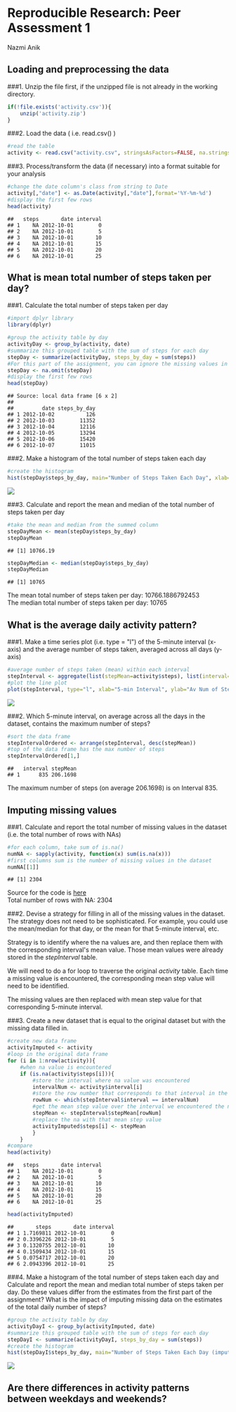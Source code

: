 # Reproducible Research: Peer Assessment 1
Nazmi Anik  


## Loading and preprocessing the data  

###1. Unzip the file first, if the unzipped file is not already in the working directory.  

```r
if(!file.exists('activity.csv')){
    unzip('activity.zip')
}
```

###2. Load the data ( i.e. read.csv() )  

```r
#read the table
activity <- read.csv("activity.csv", stringsAsFactors=FALSE, na.strings="NA")
```

###3. Process/transform the data (if necessary) into a format suitable for your analysis  

```r
#change the date column's class from string to Date
activity[,"date"] <- as.Date(activity[,"date"],format='%Y-%m-%d')
#display the first few rows
head(activity)
```

```
##   steps       date interval
## 1    NA 2012-10-01        0
## 2    NA 2012-10-01        5
## 3    NA 2012-10-01       10
## 4    NA 2012-10-01       15
## 5    NA 2012-10-01       20
## 6    NA 2012-10-01       25
```

## What is mean total number of steps taken per day?  

###1. Calculate the total number of steps taken per day  

```r
#import dplyr library
library(dplyr)
```

```r
#group the activity table by day
activityDay <- group_by(activity, date)
#summarize this grouped table with the sum of steps for each day
stepDay <- summarize(activityDay, steps_by_day = sum(steps))
#For this part of the assignment, you can ignore the missing values in the dataset.
stepDay <- na.omit(stepDay)
#display the first few rows
head(stepDay)
```

```
## Source: local data frame [6 x 2]
## 
##         date steps_by_day
## 1 2012-10-02          126
## 2 2012-10-03        11352
## 3 2012-10-04        12116
## 4 2012-10-05        13294
## 5 2012-10-06        15420
## 6 2012-10-07        11015
```

###2. Make a histogram of the total number of steps taken each day  

```r
#create the histogram
hist(stepDay$steps_by_day, main="Number of Steps Taken Each Day", xlab="Number of Steps per Day", ylab="Frequency", col = "red")
```

![](PA1_template_files/figure-html/unnamed-chunk-6-1.png) 

###3. Calculate and report the mean and median of the total number of steps taken per day

```r
#take the mean and median from the summed column
stepDayMean <- mean(stepDay$steps_by_day)
stepDayMean
```

```
## [1] 10766.19
```

```r
stepDayMedian <- median(stepDay$steps_by_day)
stepDayMedian
```

```
## [1] 10765
```
The mean total number of steps taken per day: 10766.1886792453  
The median total number of steps taken per day: 10765   

## What is the average daily activity pattern?  

###1. Make a time series plot (i.e. type = "l") of the 5-minute interval (x-axis) and the average number of steps taken, averaged across all days (y-axis)  

```r
#average number of steps taken (mean) within each interval
stepInterval <- aggregate(list(stepMean=activity$steps), list(interval=activity$interval), mean, na.rm=TRUE)
#plot the line plot
plot(stepInterval, type="l", xlab="5-min Interval", ylab="Av Num of Steps", main = "Average Number of Steps Taken", col = "blue")
```

![](PA1_template_files/figure-html/unnamed-chunk-7-1.png) 

###2. Which 5-minute interval, on average across all the days in the dataset, contains the maximum number of steps?  

```r
#sort the data frame
stepIntervalOrdered <- arrange(stepInterval, desc(stepMean))
#top of the data frame has the max number of steps
stepIntervalOrdered[1,]
```

```
##   interval stepMean
## 1      835 206.1698
```
The maximum number of steps (on average 206.1698) is on Interval 835.  

## Imputing missing values  

###1. Calculate and report the total number of missing values in the dataset (i.e. the total number of rows with NAs)  

```r
#for each column, take sum of is.na()
numNA <- sapply(activity, function(x) sum(is.na(x)))
#first columns sum is the number of missing values in the dataset
numNA[[1]]
```

```
## [1] 2304
```
Source for the code is [here](http://stackoverflow.com/questions/8317231/elegant-way-to-report-missing-values-in-a-data-frame)  
Total number of rows with NA: 2304  

###2. Devise a strategy for filling in all of the missing values in the dataset. The strategy does not need to be sophisticated. For example, you could use the mean/median for that day, or the mean for that 5-minute interval, etc.  

Strategy is to identify where the na values are, and then replace them with the corresponding interval's mean value.
Those mean values were already stored in the *stepInterval* table.  

We will need to do a for loop to traverse the original *activity* table. Each time a missing value is encountered, the 
corresponding mean step value will need to be identified.  

The missing values are then replaced with mean step value for that corresponding 5-minute interval.  

###3. Create a new dataset that is equal to the original dataset but with the missing data filled in.  

```r
#create new data frame
activityImputed <- activity
#loop in the original data frame
for (i in 1:nrow(activity)){
    #when na value is encountered
    if (is.na(activity$steps[i])){
        #store the interval where na value was encountered
        intervalNum <- activity$interval[i]
        #store the row number that corresponds to that interval in the data frame with mean of steps per interval
        rowNum <- which(stepInterval$interval == intervalNum)
        #get the mean step value over the interval we encountered the na
        stepMean <- stepInterval$stepMean[rowNum]
        #replace the na with that mean step value
        activityImputed$steps[i] <- stepMean
        }
    }
#compare
head(activity)
```

```
##   steps       date interval
## 1    NA 2012-10-01        0
## 2    NA 2012-10-01        5
## 3    NA 2012-10-01       10
## 4    NA 2012-10-01       15
## 5    NA 2012-10-01       20
## 6    NA 2012-10-01       25
```

```r
head(activityImputed)
```

```
##       steps       date interval
## 1 1.7169811 2012-10-01        0
## 2 0.3396226 2012-10-01        5
## 3 0.1320755 2012-10-01       10
## 4 0.1509434 2012-10-01       15
## 5 0.0754717 2012-10-01       20
## 6 2.0943396 2012-10-01       25
```

###4. Make a histogram of the total number of steps taken each day and Calculate and report the mean and median total number of steps taken per day. Do these values differ from the estimates from the first part of the assignment? What is the impact of imputing missing data on the estimates of the total daily number of steps?  

```r
#group the activity table by day
activityDayI <- group_by(activityImputed, date)
#summarize this grouped table with the sum of steps for each day
stepDayI <- summarize(activityDayI, steps_by_day = sum(steps))
#create the histogram
hist(stepDayI$steps_by_day, main="Number of Steps Taken Each Day (imputed)", xlab="Number of Steps per Day", ylab="Frequency", col = "blue")
```

![](PA1_template_files/figure-html/unnamed-chunk-11-1.png) 

## Are there differences in activity patterns between weekdays and weekends?  
